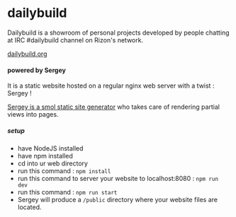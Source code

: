 # dailybuild

Dailybuild is a showroom of personal projects developed by people chatting at IRC #dailybuild channel on Rizon's network.

[dailybuild.org](https://dailybuild.org/)

#### powered by Sergey

It is a static website hosted on a regular nginx web server
with a twist : Sergey !

[Sergey is a smol static site generator](https://sergey.cool/) who takes care of
rendering partial views into pages.

##### setup

* have NodeJS installed
* have npm installed
* cd into ur web directory
* run this command : `npm install`
* run this command to server your website to localhost:8080 : `npm run dev`
* run this command : `npm run start`
* Sergey will produce a `/public` directory where your website files are located.